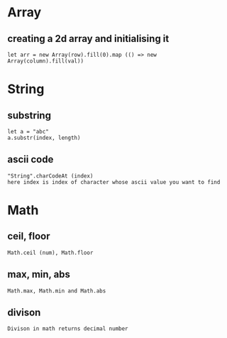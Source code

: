# Array 
## creating a 2d array  and initialising it
    let arr = new Array(row).fill(0).map (() => new Array(column).fill(val))

 # String
 ## substring 
    let a = "abc"
    a.substr(index, length)
 ## ascii code
    "String".charCodeAt (index)
    here index is index of character whose ascii value you want to find   

 # Math
 ## ceil, floor
    Math.ceil (num), Math.floor
 ## max, min, abs
    Math.max, Math.min and Math.abs   
## divison
    Divison in math returns decimal number      